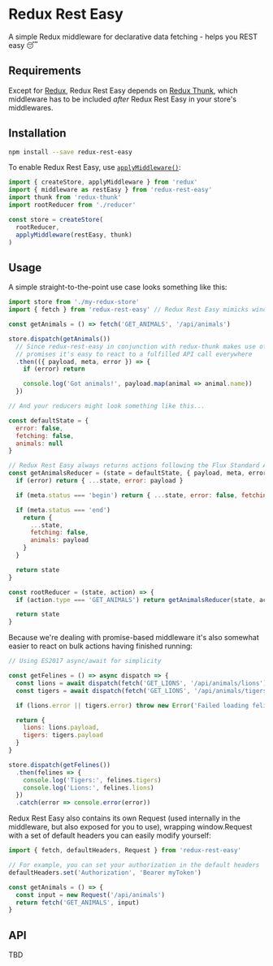 # Redux Rest Easy

A simple Redux middleware for declarative data fetching - helps you REST easy 😴

## Requirements

Except for [Redux](https://github.com/reactjs/redux), Redux Rest Easy depends on [Redux Thunk](https://github.com/gaearon/redux-thunk), which middleware has to be included _after_ Redux Rest Easy in your store's middlewares.

## Installation

```bash
npm install --save redux-rest-easy
```

To enable Redux Rest Easy, use [`applyMiddleware()`](http://redux.js.org/docs/api/applyMiddleware.html):

```javascript
import { createStore, applyMiddleware } from 'redux'
import { middleware as restEasy } from 'redux-rest-easy'
import thunk from 'redux-thunk'
import rootReducer from './reducer'

const store = createStore(
  rootReducer,
  applyMiddleware(restEasy, thunk)
)
```

## Usage

A simple straight-to-the-point use case looks something like this:

```javascript
import store from './my-redux-store'
import { fetch } from 'redux-rest-easy' // Redux Rest Easy mimicks window.fetch, albeit with a few extensions

const getAnimals = () => fetch('GET_ANIMALS', '/api/animals')

store.dispatch(getAnimals())
  // Since redux-rest-easy in conjunction with redux-thunk makes use of
  // promises it's easy to react to a fulfilled API call everywhere
  .then(({ payload, meta, error }) => {
    if (error) return

    console.log('Got animals!', payload.map(animal => animal.name))
  })

// And your reducers might look something like this...

const defaultState = {
  error: false,
  fetching: false,
  animals: null
}

// Redux Rest Easy always returns actions following the Flux Standard Action pattern
const getAnimalsReducer = (state = defaultState, { payload, meta, error }) => {
  if (error) return { ...state, error: payload }

  if (meta.status === 'begin') return { ...state, error: false, fetching: true }

  if (meta.status === 'end')
    return {
      ...state,
      fetching: false,
      animals: payload
    }
  }

  return state
}

const rootReducer = (state, action) => {
  if (action.type === 'GET_ANIMALS') return getAnimalsReducer(state, action)

  return state
}
```

Because we're dealing with promise-based middleware it's also somewhat easier to
react on bulk actions having finished running:

```javascript
// Using ES2017 async/await for simplicity

const getFelines = () => async dispatch => {
  const lions = await dispatch(fetch('GET_LIONS', '/api/animals/lions'))
  const tigers = await dispatch(fetch('GET_LIONS', '/api/animals/tigers'))

  if (lions.error || tigers.error) throw new Error('Failed loading felines')

  return {
    lions: lions.payload,
    tigers: tigers.payload
  }
}

store.dispatch(getFelines())
  .then(felines => {
    console.log('Tigers:', felines.tigers)
    console.log('Lions:', felines.lions)
  })
  .catch(error => console.error(error))
```

Redux Rest Easy also contains its own Request (used internally in the
middleware, but also exposed for you to use), wrapping window.Request
with a set of default headers you can easily modify yourself:

```javascript
import { fetch, defaultHeaders, Request } from 'redux-rest-easy'

// For example, you can set your authorization in the default headers
defaultHeaders.set('Authorization', 'Bearer myToken')

const getAnimals = () => {
  const input = new Request('/api/animals')
  return fetch('GET_ANIMALS', input)
}
```

## API

TBD
